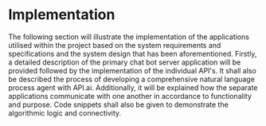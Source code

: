 # Implementation

The following section will illustrate the implementation of the applications utilised within the project based on the system requirements and specifications and the system design that has been aforementioned. Firstly, a detailed description of the primary chat bot server application will be provided followed by the implementation of the individual API's. It shall also be described the process of developing a comprehensive natural language process agent with API.ai. Additionally, it will be explained how the separate applications communicate with one another in accordance to functionality and purpose. Code snippets shall also be given to demonstrate the algorithmic logic and connectivity.

